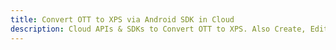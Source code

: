 ---title: Convert OTT to XPS via Android SDK in Clouddescription: Cloud APIs & SDKs to Convert OTT to XPS. Also Create, Edit & Render Microsoft Word & OpenOffice documents in the Cloud.---